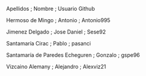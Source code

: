 Apellidos ; Nombre ; Usuario Github

Hermoso de Mingo ; Antonio ; Antonio995

Jimenez Delgado ; Jose Daniel ; Sese92

Santamaría Cirac ; Pablo ; pasanci

Santamaría de Paredes Echeguren ; Gonzalo ; gspe96

Vizcaino Alemany ; Alejandro ; Alexviz21
